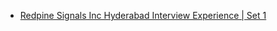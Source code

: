  - [Redpine Signals
 Inc Hyderabad Interview Experience | Set 1](https://www.geeksforgeeks.org/redpine-signals-inc-hyderabad-interview-experience-set-1/)